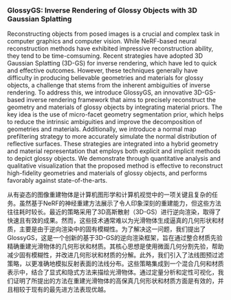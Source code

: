 ### GlossyGS: Inverse Rendering of Glossy Objects with 3D Gaussian Splatting

Reconstructing objects from posed images is a crucial and complex task in computer graphics and computer vision. While NeRF-based neural reconstruction methods have exhibited impressive reconstruction ability, they tend to be time-comsuming. Recent strategies have adopted 3D Gaussian Splatting (3D-GS) for inverse rendering, which have led to quick and effective outcomes. However, these techniques generally have difficulty in producing believable geometries and materials for glossy objects, a challenge that stems from the inherent ambiguities of inverse rendering. To address this, we introduce GlossyGS, an innovative 3D-GS-based inverse rendering framework that aims to precisely reconstruct the geometry and materials of glossy objects by integrating material priors. The key idea is the use of micro-facet geometry segmentation prior, which helps to reduce the intrinsic ambiguities and improve the decomposition of geometries and materials. Additionally, we introduce a normal map prefiltering strategy to more accurately simulate the normal distribution of reflective surfaces. These strategies are integrated into a hybrid geometry and material representation that employs both explicit and implicit methods to depict glossy objects. We demonstrate through quantitative analysis and qualitative visualization that the proposed method is effective to reconstruct high-fidelity geometries and materials of glossy objects, and performs favorably against state-of-the-arts.

从有姿态的图像重建物体是计算机图形学和计算机视觉中的一项关键且复杂的任务。虽然基于NeRF的神经重建方法展示了令人印象深刻的重建能力，但这些方法往往耗时较长。最近的策略采用了3D高斯散射（3D-GS）进行逆向渲染，取得了快速且有效的成果。然而，这些技术通常难以为光滑物体生成逼真的几何形状和材质，主要是由于逆向渲染中的固有模糊性。为了解决这一问题，我们提出了GlossyGS，这是一个创新的基于3D-GS的逆向渲染框架，旨在通过整合材质先验精确重建光滑物体的几何形状和材质。其核心思想是使用微面几何分割先验，帮助减少固有模糊性，并改进几何形状和材质的分解。此外，我们引入了法线图预过滤策略，以更准确地模拟反射表面的法线分布。这些策略集成到一个混合几何和材质表示中，结合了显式和隐式方法来描绘光滑物体。通过定量分析和定性可视化，我们证明了所提出的方法在重建光滑物体的高保真几何形状和材质方面是有效的，并且相较于现有的最先进方法表现优越。
